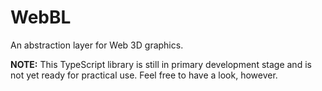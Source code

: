 # WebBL

An abstraction layer for Web 3D graphics.

**NOTE:** This TypeScript library is still in primary development stage and is not yet ready for practical use. Feel free to have a look, however.
